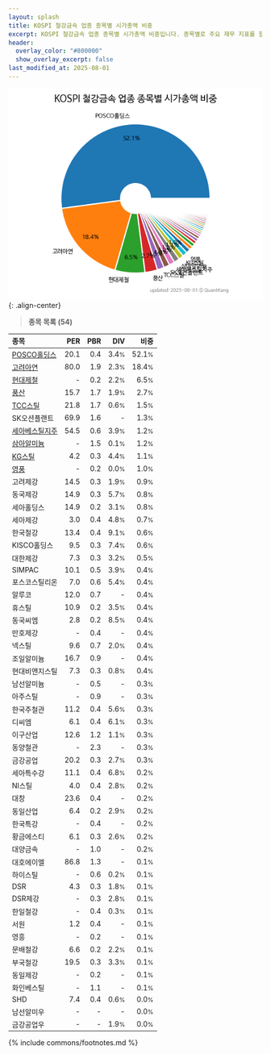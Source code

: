 ```yaml
---
layout: splash
title: KOSPI 철강금속 업종 종목별 시가총액 비중
excerpt: KOSPI 철강금속 업종 종목별 시가총액 비중입니다. 종목별로 주요 재무 지표를 함께 표시합니다.
header:
  overlay_color: "#800000"
  show_overlay_excerpt: false
last_modified_at: 2025-08-01
---
```



![KOSPI 철강금속 업종 종목별 시가총액 비중](/stats/sector/images/kospi_업종_철강금속_종목.png){: .align-center}


> **종목 목록 (54)**<a id="list"></a>

| **종목** | **PER** | **PBR** | **DIV** | **비중** |
| :------- | ------: | ------: | ------: | -------: |
| [POSCO홀딩스](/005490/) | 20.1 | 0.4 | 3.4<small>%</small> | 52.1<small>%</small> |
| [고려아연](/010130/) | 80.0 | 1.9 | 2.3<small>%</small> | 18.4<small>%</small> |
| [현대제철](/004020/) | - | 0.2 | 2.2<small>%</small> | 6.5<small>%</small> |
| [풍산](/103140/) | 15.7 | 1.7 | 1.9<small>%</small> | 2.7<small>%</small> |
| [TCC스틸](/002710/) | 21.8 | 1.7 | 0.6<small>%</small> | 1.5<small>%</small> |
| SK오션플랜트 | 69.9 | 1.6 | - | 1.3<small>%</small> |
| [세아베스틸지주](/001430/) | 54.5 | 0.6 | 3.9<small>%</small> | 1.2<small>%</small> |
| [삼아알미늄](/006110/) | - | 1.5 | 0.1<small>%</small> | 1.2<small>%</small> |
| [KG스틸](/016380/) | 4.2 | 0.3 | 4.4<small>%</small> | 1.1<small>%</small> |
| [영풍](/000670/) | - | 0.2 | 0.0<small>%</small> | 1.0<small>%</small> |
| 고려제강 | 14.5 | 0.3 | 1.9<small>%</small> | 0.9<small>%</small> |
| 동국제강 | 14.9 | 0.3 | 5.7<small>%</small> | 0.8<small>%</small> |
| 세아홀딩스 | 14.9 | 0.2 | 3.1<small>%</small> | 0.8<small>%</small> |
| 세아제강 | 3.0 | 0.4 | 4.8<small>%</small> | 0.7<small>%</small> |
| 한국철강 | 13.4 | 0.4 | 9.1<small>%</small> | 0.6<small>%</small> |
| KISCO홀딩스 | 9.5 | 0.3 | 7.4<small>%</small> | 0.6<small>%</small> |
| 대한제강 | 7.3 | 0.3 | 3.2<small>%</small> | 0.5<small>%</small> |
| SIMPAC | 10.1 | 0.5 | 3.9<small>%</small> | 0.4<small>%</small> |
| 포스코스틸리온 | 7.0 | 0.6 | 5.4<small>%</small> | 0.4<small>%</small> |
| 알루코 | 12.0 | 0.7 | - | 0.4<small>%</small> |
| 휴스틸 | 10.9 | 0.2 | 3.5<small>%</small> | 0.4<small>%</small> |
| 동국씨엠 | 2.8 | 0.2 | 8.5<small>%</small> | 0.4<small>%</small> |
| 만호제강 | - | 0.4 | - | 0.4<small>%</small> |
| 넥스틸 | 9.6 | 0.7 | 2.0<small>%</small> | 0.4<small>%</small> |
| 조일알미늄 | 16.7 | 0.9 | - | 0.4<small>%</small> |
| 현대비앤지스틸 | 7.3 | 0.3 | 0.8<small>%</small> | 0.4<small>%</small> |
| 남선알미늄 | - | 0.5 | - | 0.3<small>%</small> |
| 아주스틸 | - | 0.9 | - | 0.3<small>%</small> |
| 한국주철관 | 11.2 | 0.4 | 5.6<small>%</small> | 0.3<small>%</small> |
| 디씨엠 | 6.1 | 0.4 | 6.1<small>%</small> | 0.3<small>%</small> |
| 이구산업 | 12.6 | 1.2 | 1.1<small>%</small> | 0.3<small>%</small> |
| 동양철관 | - | 2.3 | - | 0.3<small>%</small> |
| 금강공업 | 20.2 | 0.3 | 2.7<small>%</small> | 0.3<small>%</small> |
| 세아특수강 | 11.1 | 0.4 | 6.8<small>%</small> | 0.2<small>%</small> |
| NI스틸 | 4.0 | 0.4 | 2.8<small>%</small> | 0.2<small>%</small> |
| 대창 | 23.6 | 0.4 | - | 0.2<small>%</small> |
| 동일산업 | 6.4 | 0.2 | 2.9<small>%</small> | 0.2<small>%</small> |
| 한국특강 | - | 0.4 | - | 0.2<small>%</small> |
| 황금에스티 | 6.1 | 0.3 | 2.6<small>%</small> | 0.2<small>%</small> |
| 대양금속 | - | 1.0 | - | 0.2<small>%</small> |
| 대호에이엘 | 86.8 | 1.3 | - | 0.1<small>%</small> |
| 하이스틸 | - | 0.6 | 0.2<small>%</small> | 0.1<small>%</small> |
| DSR | 4.3 | 0.3 | 1.8<small>%</small> | 0.1<small>%</small> |
| DSR제강 | - | 0.3 | 2.8<small>%</small> | 0.1<small>%</small> |
| 한일철강 | - | 0.4 | 0.3<small>%</small> | 0.1<small>%</small> |
| 서원 | 1.2 | 0.4 | - | 0.1<small>%</small> |
| 영흥 | - | 0.2 | - | 0.1<small>%</small> |
| 문배철강 | 6.6 | 0.2 | 2.2<small>%</small> | 0.1<small>%</small> |
| 부국철강 | 19.5 | 0.3 | 3.3<small>%</small> | 0.1<small>%</small> |
| 동일제강 | - | 0.2 | - | 0.1<small>%</small> |
| 화인베스틸 | - | 1.1 | - | 0.1<small>%</small> |
| SHD | 7.4 | 0.4 | 0.6<small>%</small> | 0.0<small>%</small> |
| 남선알미우 | - | - | - | 0.0<small>%</small> |
| 금강공업우 | - | - | 1.9<small>%</small> | 0.0<small>%</small> |

{% include commons/footnotes.md %}